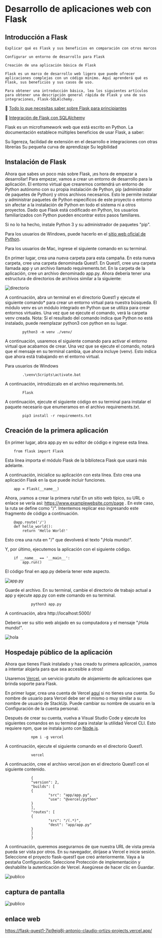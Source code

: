 
# Desarrollo de aplicaciones web con Flask

## Introducción a Flask

    Explicar qué es Flask y sus beneficios en comparación con otros marcos

    Configurar un entorno de desarrollo para Flask

    Creación de una aplicación básica de Flask

    Flask es un marco de desarrollo web ligero que puede ofrecer aplicaciones complejas con un código mínimo. Aquí aprenderá qué es Flask, sus beneficios y sus casos de uso.

    Para obtener una introducción básica, lea los siguientes artículos para obtener una descripción general rápida de Flask y una de sus integraciones, Flask-SQLAlchemy.

🔗 [Todo lo que necesitas saber sobre Flask para principiantes](https://www.mygreatlearning.com/blog/everything-you-need-to-know-about-flask-for-beginners/)

🔗 [Integración de Flask con SQLAlchemy](https://www.section.io/engineering-education/flask-database-integration-with-sqlalchemy/)

Flask es un microframework web que está escrito en Python. La documentación establece múltiples beneficios de usar Flask, a saber:

Su ligereza, facilidad de extensión en el desarrollo e integraciones con otras librerías
Su pequeña curva de aprendizaje
Su legibilidad

## Instalación de Flask

Ahora que sabes un poco más sobre Flask, ¡es hora de empezar a desarrollar! Para empezar, vamos a crear un entorno de desarrollo para la aplicación. El entorno virtual que crearemos contendrá un entorno de Python autónomo con su propia instalación de Python, pip (administrador de paquetes de Python) y otros archivos necesarios. Esto le permite instalar y administrar paquetes de Python específicos de este proyecto o entorno sin afectar a la instalación de Python en todo el sistema ni a otros proyectos. Dado que Flask está codificado en Python, los usuarios familiarizados con Python pueden encontrar estos pasos familiares.

Si no lo ha hecho, instale Python 3 y su administrador de paquetes "pip".

Para los usuarios de Windows, puede hacerlo en el [sitio web oficial de Python](https://www.python.org/downloads/).

Para los usuarios de Mac, ingrese el siguiente comando en su terminal.

En primer lugar, crea una nueva carpeta para esta campaña. En esta nueva carpeta, cree una carpeta denominada Quest1. En Quest1, cree una carpeta llamada app y un archivo llamado requirements.txt. En la carpeta de la aplicación, cree un archivo denominado app.py. Ahora debería tener una estructura de directorios de archivos similar a la siguiente:

![directorio](imagen\flask1.png)

A continuación, abra un terminal en el directorio Quest1 y ejecute el siguiente comando* para crear un entorno virtual para nuestra búsqueda. El módulo venv es un módulo integrado en Python que se utiliza para crear entornos virtuales. Una vez que se ejecute el comando, verá la carpeta venv creada. Nota: Si el resultado del comando indica que Python no está instalado, puede reemplazar python3 con python en su lugar.

            python3 -m venv ./venv/

A continuación, usaremos el siguiente comando para activar el entorno virtual que acabamos de crear. Una vez que se ejecute el comando, notará que el mensaje en su terminal cambia, que ahora incluye (venv). Esto indica que ahora está trabajando en el entorno virtual.

Para usuarios de Windows

            .\venv\Scripts\activate.bat

A continuación, introdúzcalo en el archivo requirements.txt.

            Flask

A continuación, ejecute el siguiente código en su terminal para instalar el paquete necesario que enumeramos en el archivo requirements.txt.

            pip3 install -r requirements.txt

## Creación de la primera aplicación

En primer lugar, abra app.py en su editor de código e ingrese esta línea.

        from flask import Flask

Esta línea importa el módulo Flask de la biblioteca Flask que usará más adelante.

A continuación, inicialice su aplicación con esta línea. Esto crea una aplicación Flask en la que puede incluir funciones.

        app = Flask(__name__)

Ahora, ¡vamos a crear la primera ruta! En un sitio web típico, su URL o enlace se vería así: https://www.examplewebsite.com/page . En este caso, la ruta se define como "/". Intentemos replicar eso ingresando este fragmento de código a continuación.

        @app.route('/')
        def hello_world():
            return 'Hello World!'

Esto crea una ruta en "/" que devolverá el texto "¡Hola mundo!".

Y, por último, ejecutemos la aplicación con el siguiente código.

        if __name__ == '__main__':
            app.run()

El código final en app.py debería tener este aspecto.

![app.py](imagen\flask2.png)

Guarde el archivo. En su terminal, cambie el directorio de trabajo actual a app y ejecute app.py con este comando en su terminal.

                python3 app.py

A continuación, abra http://localhost:5000/

Debería ver su sitio web alojado en su computadora y el mensaje "¡Hola mundo!".

![hola ](imagen\flask3.png)

## Hospedaje público de la aplicación

Ahora que tienes Flask instalado y has creado tu primera aplicación, ¡vamos a intentar alojarla para que sea accesible a otros!

Usaremos [Vercel](https://vercel.com/), un servicio gratuito de alojamiento de aplicaciones que brinda soporte para Flask.

En primer lugar, crea una cuenta de Vercel [aquí](https://vercel.com/login) si no tienes una cuenta. Su nombre de usuario para Vercel debe ser el mismo o muy similar a su nombre de usuario de StackUp. Puede cambiar su nombre de usuario en la Configuración de la cuenta personal.

Después de crear su cuenta, vuelva a Visual Studio Code y ejecute los siguientes comandos en su terminal para instalar la utilidad Vercel CLI. Esto requiere npm, que se instala junto con [Node.js](https://docs.npmjs.com/downloading-and-installing-node-js-and-npm).

                npm i -g vercel

A continuación, ejecute el siguiente comando en el directorio Quest1.

                vercel

A continuación, cree el archivo vercel.json en el directorio Quest1 con el siguiente contenido.

                {
                "version": 2,
                "builds": [
                {
                        "src": "app/app.py",
                        "use": "@vercel/python"
                }
                ],
                "routes": [
                {
                        "src": "/(.*)",
                        "dest": "app/app.py"
                }
                ]
                }


A continuación, queremos asegurarnos de que nuestra URL de vista previa pueda ser vista por otros. En su navegador, diríjase a Vercel e inicie sesión. Seleccione el proyecto flask-quest1 que creó anteriormente. Vaya a la pestaña Configuración. Seleccione Protección de implementación y deshabilite la autenticación de Vercel. Asegúrese de hacer clic en Guardar.

![publico](imagen\flask4.png)

## captura de pantalla

![publico](imagen\flask5.png)

## enlace web

https://flask-quest1-7ip9ejq8j-antonio-claudio-ortizs-projects.vercel.app/

